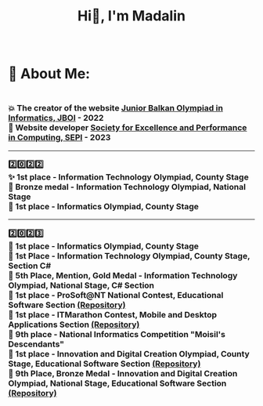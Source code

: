 # <p align="center">Hi👋, I'm Madalin</p>
<br>
<h1 align="left">💫 About Me: </h1>
<h3 align="left">

<br> 💥 The creator of the website <a href = "https://jboi2022.lrmd.ro/" >Junior Balkan Olympiad in Informatics, JBOI</a> - 2022
<br> 💫 Website developer <a href = "https://sepi.ro/" >Society for Excellence and Performance in Computing, SEPI</a> - 2023

<hr>

2️⃣0️⃣2️⃣2️⃣
<br>✨️ 1st place - Information Technology Olympiad, County Stage
<br> 🥉 Bronze medal - Information Technology Olympiad, National Stage
<br> 👾 1st place - Informatics Olympiad, County Stage

<hr>

2️⃣0️⃣2️⃣3️⃣
<br> 🧠 1st place - Informatics Olympiad, County Stage
<br> 👀 1st Place - Information Technology Olympiad, County Stage, Section C#
<br> 🥇 5th Place, Mention, Gold Medal - Information Technology Olympiad, National Stage, C# Section
<br> 🤖 1st place - ProSoft@NT National Contest, Educational Software Section <a href = "https://github.com/nnmadalin/PROSOFT-NT---Exploratorul-Spatiului" >(Repository)</a>
<br> 👻 1st place - ITMarathon Contest, Mobile and Desktop Applications Section <a href = "https://github.com/nnmadalin/Invite-for-a-break---ITMarathon" >(Repository)</a>
<br> 🎊 9th place - National Informatics Competition "Moisil's Descendants"
<br> 🎃 1st place - Innovation and Digital Creation Olympiad, County Stage, Educational Software Section <a href = "https://github.com/nnmadalin/SchoolSync" >(Repository)</a>
<br> 🥉 9th Place, Bronze Medal - Innovation and Digital Creation Olympiad, National Stage, Educational Software Section <a href = "https://github.com/nnmadalin/SchoolSync" >(Repository)</a>
</h3>
 
